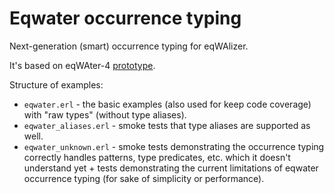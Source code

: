 # Eqwater occurrence typing

Next-generation (smart) occurrence typing for eqWAlizer.

It's based on eqWAter-4 [prototype](https://www.internalfb.com/code/eqwalizer/src/fbsource/fbcode/whatsapp/experimental/eqwater/).

Structure of examples:

- `eqwater.erl` - the basic examples (also used for keep code coverage) with "raw types" (without type aliases).
- `eqwater_aliases.erl` - smoke tests that type aliases are supported as well.
- `eqwater_unknown.erl` - smoke tests demonstrating the occurrence typing correctly handles
  patterns, type predicates, etc. which it doesn't understand yet + tests demonstrating the current limitations
  of eqwater occurrence typing (for sake of simplicity or performance).
